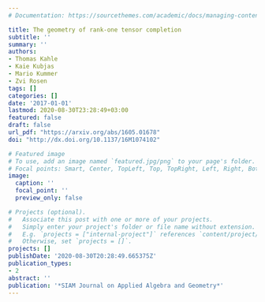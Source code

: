 ```yaml
---
# Documentation: https://sourcethemes.com/academic/docs/managing-content/

title: The geometry of rank-one tensor completion
subtitle: ''
summary: ''
authors:
- Thomas Kahle
- Kaie Kubjas
- Mario Kummer
- Zvi Rosen
tags: []
categories: []
date: '2017-01-01'
lastmod: 2020-08-30T23:28:49+03:00
featured: false
draft: false
url_pdf: "https://arxiv.org/abs/1605.01678"
doi: "http://dx.doi.org/10.1137/16M1074102"

# Featured image
# To use, add an image named `featured.jpg/png` to your page's folder.
# Focal points: Smart, Center, TopLeft, Top, TopRight, Left, Right, BottomLeft, Bottom, BottomRight.
image:
  caption: ''
  focal_point: ''
  preview_only: false

# Projects (optional).
#   Associate this post with one or more of your projects.
#   Simply enter your project's folder or file name without extension.
#   E.g. `projects = ["internal-project"]` references `content/project/deep-learning/index.md`.
#   Otherwise, set `projects = []`.
projects: []
publishDate: '2020-08-30T20:28:49.665375Z'
publication_types:
- 2
abstract: ''
publication: '*SIAM Journal on Applied Algebra and Geometry*'
---
```

